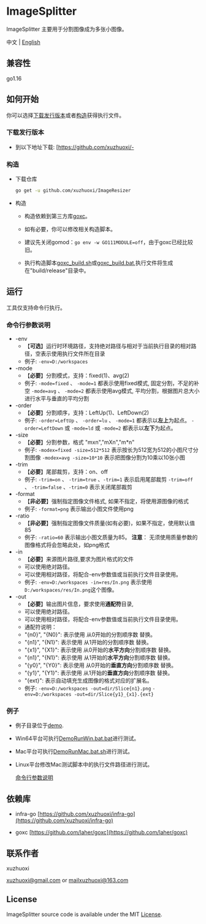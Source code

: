 # ImageSplitter

ImageSplitter 主要用于分割图像成为多张小图像。

中文 | [English](/README_EN.md)

## <span id="p1">兼容性
go1.16

## <span id="p2">如何开始

你可以选择[下载发行版本](#p2.1)或者[构造](#p2.2)获得执行文件。

### <span id="p2.1">下载发行版本

- 到以下地址下载: [https://github.com/xuzhuoxi/- 

### <span id="p2.2">构造

- 下载仓库

	```sh
	go get -u github.com/xuzhuoxi/ImageResizer
	```

- 构造

  + 构造依赖到第三方库[goxc](https://github.com/laher/goxc)。

  + 如有必要，你可以修改相关构造脚本。

  + 建议先关闭gomod：`go env -w GO111MODULE=off`，由于goxc已经比较旧。

  + 执行构造脚本[goxc_build.sh](/build/goxc_build.sh)或[goxc_build.bat](/build/goxc_build.bat),执行文件将生成在"build/release"目录中。

## <span id="p3">运行

工具仅支持命令行执行。

### <span id="p3.1">命令行参数说明

- -env 
  + 【**可选**】运行时环境路径，支持绝对路径与相对于当前执行目录的相对路径，空表示使用执行文件所在目录
  + 例子: 
    `-env=D:/workspaces`
- -mode
  + 【**必要**】分割模式，支持：fixed(1)、avg(2)
  + 例子: 
    `-mode=fixed` 、 `-mode=1` 都表示使用fixed模式, 固定分割，不足的补空
    `-mode=avg` 、 `-mode=2` 都表示使用avg模式, 平均分割，根据图片总大小进行水平与垂直的平均分割
- -order
  + 【**必要**】分割顺序，支持：LeftUp(1)、LeftDown(2)
  + 例子: 
    `-order=LeftUp` 、 `-order=lu` 、 `-mode=1` 都表示以**左上**为起点。
    `-order=LeftDown` 或 `-mode=ld` 或 `-mode=2` 都表示以**左下**为起点。
- -size
  + 【**必要**】分割参数，格式 "mxn","mXn","m*n"
  + 例子: 
    `-modex=fixed -size=512*512` 表示按长为512宽为512的小图尺寸分割图像
    `-modex=avg -size=10*10` 表示把图像分割为10乘以10张小图
- -trim
  + 【**必要**】尾部裁剪，支持：on、off
  + 例子: 
    `-trim=on` 、 `-trim=true`  、`-trim=1` 表示启用尾部裁剪
    `-trim=off` 、 `-trim=false`  、`-trim=0` 表示关闭尾部裁剪
- -format
  + 【**非必要**】强制指定图像文件格式, 如果不指定，将使用源图像的格式
  + 例子: 
    `-format=png` 表示输出小图文件使用png
- -ratio
  + 【**非必要**】强制指定图像文件质量(如有必要)，如果不指定，使用默认值85
  + 例子: 
    `-ratio=60` 表示输出小图文质量为85。
    **注意**： 无须使用质量参数的图像格式将会忽略此处，如png格式 
- -in
  + 【**必要**】来源图片路径,要求为图片格式的文件
  + 可以使用绝对路径。
  + 可以使用相对路径，将配合-env参数值或当前执行文件目录使用。
  + 例子: 
    `-env=D:/workspaces -in=res/In.png` 表示使用`D:/workspaces/res/In.png`这个图像。
- -out
  + 【**必要**】输出图片信息，要求使用**通配符**目录,
  + 可以使用绝对路径。
  + 可以使用相对路径，将配合-env参数值或当前执行文件目录使用。
  + 通配符说明：
   - "{n0}", "{N0}": 表示使用 从0开始的分割顺序数 替换。
   - "{n1}", "{N1}": 表示使用 从1开始的分割顺序数 替换。
   - "{x1}", "{X1}": 表示使用 从0开始的**水平方向**分割顺序数 替换。
   - "{n1}", "{N1}": 表示使用 从1开始的**水平方向**分割顺序数 替换。
   - "{y0}", "{Y0}": 表示使用 从0开始的**垂直方向**分割顺序数 替换。
   - "{y1}", "{Y1}": 表示使用 从1开始的**垂直方向**分割顺序数 替换。
   - "{ext}": 表示自动填充生成图像的格式对应的扩展名。
  + 例子: 
    `-env=D:/workspaces -out=dir/Slice{n1}.png` 
    `-env=D:/workspaces -out=dir/Slice{y1}_{x1}.{ext}` 

### <span id="p3.3">例子

- 例子目录位于[demo](/demo).

- Win64平台可执行[DemoRunWin.bat.bat](/demo/DemoRunWin.bat.bat)进行测试。

- Mac平台可执行[DemoRunMac.bat.sh](/demo/DemoRunMac.bat.sh)进行测试。

- Linux平台修改Mac测试脚本中的执行文件路径进行测试。

  [命令行参数说明](#p3.1)

## <span id="p4">依赖库

- infra-go [https://github.com/xuzhuoxi/infra-go](https://github.com/xuzhuoxi/infra-go)

- goxc [https://github.com/laher/goxc](https://github.com/laher/goxc) 

## <span id="p5">联系作者

xuzhuoxi 

<xuzhuoxi@gmail.com> or <mailxuzhuoxi@163.com>

## <span id="p6">License

ImageSplitter source code is available under the MIT [License](/LICENSE).


